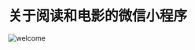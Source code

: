 # 关于阅读和电影的微信小程序
![welcome](https://github.com/mengyagit/ReaderMovie/blob/master/images/%E6%98%BE%E7%A4%BA%E6%95%88%E6%9E%9C/welcome.jpg)

